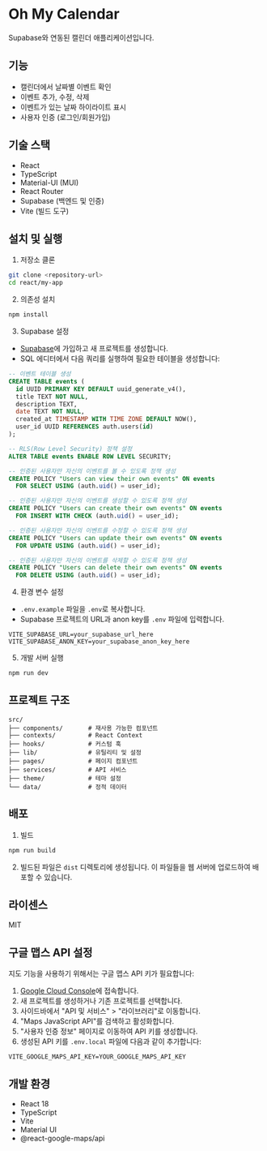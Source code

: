 # Oh My Calendar

Supabase와 연동된 캘린더 애플리케이션입니다.

## 기능

- 캘린더에서 날짜별 이벤트 확인
- 이벤트 추가, 수정, 삭제
- 이벤트가 있는 날짜 하이라이트 표시
- 사용자 인증 (로그인/회원가입)

## 기술 스택

- React
- TypeScript
- Material-UI (MUI)
- React Router
- Supabase (백엔드 및 인증)
- Vite (빌드 도구)

## 설치 및 실행

1. 저장소 클론

```bash
git clone <repository-url>
cd react/my-app
```

2. 의존성 설치

```bash
npm install
```

3. Supabase 설정

- [Supabase](https://supabase.com/)에 가입하고 새 프로젝트를 생성합니다.
- SQL 에디터에서 다음 쿼리를 실행하여 필요한 테이블을 생성합니다:

```sql
-- 이벤트 테이블 생성
CREATE TABLE events (
  id UUID PRIMARY KEY DEFAULT uuid_generate_v4(),
  title TEXT NOT NULL,
  description TEXT,
  date TEXT NOT NULL,
  created_at TIMESTAMP WITH TIME ZONE DEFAULT NOW(),
  user_id UUID REFERENCES auth.users(id)
);

-- RLS(Row Level Security) 정책 설정
ALTER TABLE events ENABLE ROW LEVEL SECURITY;

-- 인증된 사용자만 자신의 이벤트를 볼 수 있도록 정책 생성
CREATE POLICY "Users can view their own events" ON events
  FOR SELECT USING (auth.uid() = user_id);

-- 인증된 사용자만 자신의 이벤트를 생성할 수 있도록 정책 생성
CREATE POLICY "Users can create their own events" ON events
  FOR INSERT WITH CHECK (auth.uid() = user_id);

-- 인증된 사용자만 자신의 이벤트를 수정할 수 있도록 정책 생성
CREATE POLICY "Users can update their own events" ON events
  FOR UPDATE USING (auth.uid() = user_id);

-- 인증된 사용자만 자신의 이벤트를 삭제할 수 있도록 정책 생성
CREATE POLICY "Users can delete their own events" ON events
  FOR DELETE USING (auth.uid() = user_id);
```

4. 환경 변수 설정

- `.env.example` 파일을 `.env`로 복사합니다.
- Supabase 프로젝트의 URL과 anon key를 `.env` 파일에 입력합니다.

```
VITE_SUPABASE_URL=your_supabase_url_here
VITE_SUPABASE_ANON_KEY=your_supabase_anon_key_here
```

5. 개발 서버 실행

```bash
npm run dev
```

## 프로젝트 구조

```
src/
├── components/       # 재사용 가능한 컴포넌트
├── contexts/         # React Context
├── hooks/            # 커스텀 훅
├── lib/              # 유틸리티 및 설정
├── pages/            # 페이지 컴포넌트
├── services/         # API 서비스
├── theme/            # 테마 설정
└── data/             # 정적 데이터
```

## 배포

1. 빌드

```bash
npm run build
```

2. 빌드된 파일은 `dist` 디렉토리에 생성됩니다. 이 파일들을 웹 서버에 업로드하여 배포할 수 있습니다.

## 라이센스

MIT

## 구글 맵스 API 설정

지도 기능을 사용하기 위해서는 구글 맵스 API 키가 필요합니다:

1. [Google Cloud Console](https://console.cloud.google.com/)에 접속합니다.
2. 새 프로젝트를 생성하거나 기존 프로젝트를 선택합니다.
3. 사이드바에서 "API 및 서비스" > "라이브러리"로 이동합니다.
4. "Maps JavaScript API"를 검색하고 활성화합니다.
5. "사용자 인증 정보" 페이지로 이동하여 API 키를 생성합니다.
6. 생성된 API 키를 `.env.local` 파일에 다음과 같이 추가합니다:

```
VITE_GOOGLE_MAPS_API_KEY=YOUR_GOOGLE_MAPS_API_KEY
```

## 개발 환경

- React 18
- TypeScript
- Vite
- Material UI
- @react-google-maps/api
